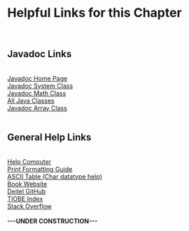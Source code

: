 <h1>Helpful Links for this Chapter</h1><br>
<h2>Javadoc Links</h2><br>
<a href="https://docs.oracle.com/javase/8/docs/technotes/tools/windows/javadoc.html">Javadoc Home Page</a><br>
<a href="https://docs.oracle.com/javase/8/docs/api/java/lang/System.html">Javadoc System Class</a><br>
<a href="https://docs.oracle.com/javase/8/docs/api/java/lang/Math.html">Javadoc Math Class</a><br>
<a href="https://docs.oracle.com/javase/8/docs/api/allclasses-noframe.html">All Java Classes</a><br>
<a href="https://docs.oracle.com/javase/8/docs/api/java/lang/reflect/Array.html">Javadoc Array Class</a><br>
<br>
<h2>General Help Links</h2><br>
<a href="https://en.wikipedia.org/wiki/Computer">Help Computer</a><br>
<a href="https://cplusplus.com/reference/cstdio/printf/">Print Formatting Guide</a><br>
<a href="https://www.ascii-code.com/">ASCII Table (Char datatype help)</a><br>
<a href="https://deitel.com/java-how-to-program-11-e-early-objects-version/">Book Website</a><br>
<a href="https://github.com/pdeitel/JavaHowToProgram11e_EarlyObjects">Deitel GitHub</a><br>
<a href="https://www.tiobe.com/tiobe-index/">TIOBE Index</a><br>
<a href="https://stackoverflow.com/questions">Stack Overflow</a><br>
<br>
<strong>   ---UNDER CONSTRUCTION---   </strong>
